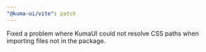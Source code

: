 ```yaml
---
"@kuma-ui/vite": patch
---
```

Fixed a problem where KumaUI could not resolve CSS paths when importing files not in the package.
